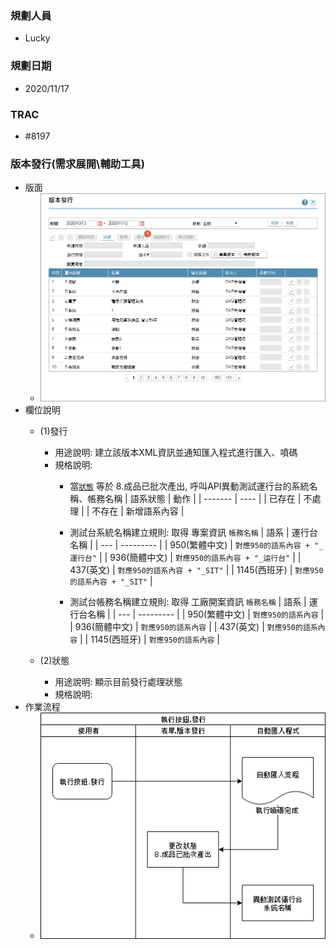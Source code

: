 ### <div id="user">規劃人員</div>
* Lucky

### <div id="updatedate">規劃日期</div>
* 2020/11/17

### <div id="trac">TRAC</div>
* #8197

### <div id="publish">版本發行<path>(需求展開\輔助工具)</path> </div>
* 版面 
  * ![publish]
* 欄位說明
  * <t id="btnpublish">(1)發行</t>
    * 用途說明: 建立該版本XML資訊並通知匯入程式進行匯入、噴碼
    * 規格說明: 
      * 當[`狀態`](#ui_publishlog_stage) 等於 8.成品已批次產出, 呼叫API異動測試運行台的系統名稱、帳務名稱
      | 語系狀態 | 動作 |
      | ------- | ---- |
      | 已存在 | 不處理 |
      | 不存在 | 新增語系內容 |

      * 測試台系統名稱建立規則: 取得 專案資訊 `帳務名稱`
      | 語系 | 運行台名稱 |
      | --- | --------- |
      | 950(繁體中文) | `對應950的語系內容 + "_運行台"` |
      | 936(簡體中文) | `對應950的語系內容 + "_运行台"` |
      | 437(英文) | `對應950的語系內容 + "_SIT"` |
      | 1145(西班牙) | `對應950的語系內容 + "_SIT"` |

      * 測試台帳務名稱建立規則: 取得 工廠開案資訊 `帳務名稱`
      | 語系 | 運行台名稱 |
      | --- | --------- |
      | 950(繁體中文) | `對應950的語系內容` |
      | 936(簡體中文) | `對應950的語系內容` |
      | 437(英文) | `對應950的語系內容` |
      | 1145(西班牙) | `對應950的語系內容` |

  * <t id="ui_publishlog_stage">(2)狀態</t>
    * 用途說明: 顯示目前發行處理狀態
    * 規格說明: 
* 作業流程
  * ![Publish_Diagram]


<!--圖片-->
[publish]:attachment/Publish.png "版本發行"
[Publish_Diagram]:attachment/Publish_Diagram.png "[作業流程]發行"

